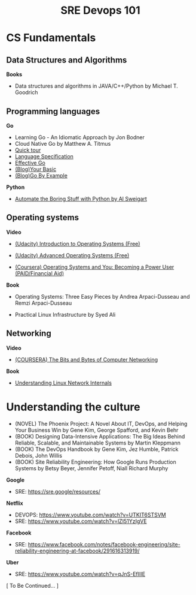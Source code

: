 <h1 align='center'> SRE Devops 101 </h1>

CS Fundamentals
================

Data Structures and Algorithms
----------------
**Books**
- Data structures and algorithms in  JAVA/C++/Python by Michael T. Goodrich


Programming languages
----------------

**Go**
- Learning Go - An Idiomatic Approach by Jon Bodner
- Cloud Native Go by Matthew A. Titmus
- [Quick tour](https://tour.golang.org/)
- [Language Specification](https://golang.org/ref/spec)
- [Effective Go](https://golang.org/doc/effective_go)
- [(Blog)Your Basic](yourbasic.org)
- [(Blog)Go By Example](https://gobyexample.com/)


**Python**
- [Automate the Boring Stuff with Python by Al Sweigart](https://automatetheboringstuff.com/)


Operating systems
----------------

**Video**
- [(Udacity) Introduction to Operating Systems (Free)](https://br.udacity.com/course/introduction-to-operating-systems--ud923/
)

- [(Udacity) Advanced Operating Systems (Free)](https://br.udacity.com/course/advanced-operating-systems--ud189/
)

- [(Coursera) Operating Systems and You: Becoming a Power User (PAID/Financial Aid)](https://www.coursera.org/learn/os-power-user/)

**Book**
- Operating Systems: Three Easy Pieces by Andrea Arpaci-Dusseau and Remzi Arpaci-Dusseau

- Practical Linux Infrastructure by Syed Ali


Networking
----------------

**Video**
- [(COURSERA) The Bits and Bytes of Computer Networking](https://www.coursera.org/learn/computer-networking)

**Book**
- [Understanding Linux Network Internals](http://shop.oreilly.com/product/9780596002558.do)
    
    
Understanding the culture
================
- (NOVEL) The Phoenix Project: A Novel About IT, DevOps, and Helping Your Business Win by Gene Kim, George Spafford, and Kevin Behr
- (BOOK) Designing Data-Intensive Applications: The Big Ideas Behind Reliable, Scalable, and Maintainable Systems by Martin Kleppmann
- (BOOK) The DevOps Handbook by Gene Kim, Jez Humble, Patrick Debois, John Willis
- (BOOK) Site Reliability Engineering: How Google Runs Production Systems by Betsy Beyer, Jennifer Petoff, Niall Richard Murphy


**Google**
- SRE:    https://sre.google/resources/

**Netflix** 
- DEVOPS: https://www.youtube.com/watch?v=UTKIT6STSVM
- SRE:    https://www.youtube.com/watch?v=lZI51YzIgVE
        
**Facebook**
- SRE: https://www.facebook.com/notes/facebook-engineering/site-reliability-engineering-at-facebook/291616313919/
        
**Uber**
- SRE: https://www.youtube.com/watch?v=qJnS-EfIIIE
        

[ To Be Continued... ]
